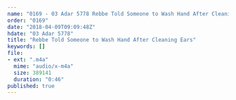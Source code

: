 ```yaml
---
name: "0169 - 03 Adar 5778 Rebbe Told Someone to Wash Hand After Cleaning Ears"
order: "0169"
date: "2018-04-09T09:09:48Z"
hdate: "03 Adar 5778"
title: "Rebbe Told Someone to Wash Hand After Cleaning Ears"
keywords: []
file:
- ext: ".m4a"
  mime: "audio/x-m4a"
  size: 389141
  duration: "0:46"
published: true
---
```


